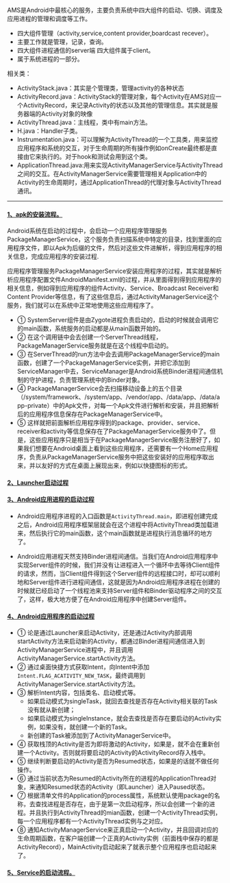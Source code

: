 AMS是Android中最核心的服务，主要负责系统中四大组件的启动、切换、调度及应用进程的管理和调度等工作。

  - 四大组件管理（activity,service,content provider,boardcast recever）。
  - 主要工作就是管理，记录，查询。
  - 四大组件进程通信的server端 四大组件属于client。
  - 属于系统进程的一部分。

相关类：
  - ActivityStack.java：其实是个管理类，管理activity的各种状态
  - ActivityRecord.java：ActivityStack的管理对象，每个Activity在AMS对应一个ActivityRecord，来记录Activity的状态以及其他的管理信息。其实就是服务器端的Activity对象的映像
  - ActivityThread.java：主线程，类中有main方法。
  - H.java：Handler子类。
  - Instrumentation.java：可以理解为ActivityThread的一个工具类，用来监控应用程序和系统的交互，对于生命周期的所有操作例如onCreate最终都是直接由它来执行的。对于hook和测试会用到这个类。
  - ApplicationThread.java:用来实现ActivityManagerService与ActivityThread之间的交互。在ActivityManagerService需要管理相关Application中的Activity的生命周期时，通过ApplicationThread的代理对象与ActivityThread通讯。
  
***************************************

#### [1、apk的安装流程。](https://blog.csdn.net/luoshengyang/article/details/6766010)
 
 Android系统在启动的过程中，会启动一个应用程序管理服务PackageManagerService，这个服务负责扫描系统中特定的目录，找到里面的应用程序文件，即以Apk为后缀的文件，然后对这些文件进解析，得到应用程序的相关信息，完成应用程序的安装过程.
 
 应用程序管理服务PackageManagerService安装应用程序的过程，其实就是解析析应用程序配置文件AndroidManifest.xml的过程，并从里面得到得到应用程序的相关信息，例如得到应用程序的组件Activity、Service、Broadcast Receiver和Content Provider等信息，有了这些信息后，通过ActivityManagerService这个服务，我们就可以在系统中正常地使用这些应用程序了。

 - ① SystemServer组件是由Zygote进程负责启动的，启动的时候就会调用它的main函数，系统服务的启动都是从main函数开始的。
 - ② 在这个调用链中会去创建一个ServerThread线程，PackageManagerService服务就是在这个线程中启动的。
 - ③ 在ServerThread的run方法中会去调用PackageManagerService的main函数，创建了一个PackageManagerService实例，并把它添加到ServiceManager中去，ServiceManager是Android系统Binder进程间通信机制的守护进程，负责管理系统中的Binder对象。
 - ④ PackageManagerService会去扫描移动设备上的五个目录（/system/framework、/system/app、/vendor/app、/data/app、/data/app-private）中的Apk文件，对每一个Apk文件进行解析和安装，并且把解析后的应用程序信息保存在PackageManagerService中。
 - ⑤ 这样就把前面解析应用程序得到的package、provider、service、receiver和activity等信息保存在了PackageManagerService服务中了。但是，这些应用程序只是相当于在PackageManagerService服务注册好了，如果我们想要在Android桌面上看到这些应用程序，还需要有一个Home应用程序，负责从PackageManagerService服务中把这些安装好的应用程序取出来，并以友好的方式在桌面上展现出来，例如以快捷图标的形式。
 
 
#### [2、Launcher启动过程](https://blog.csdn.net/luoshengyang/article/details/6767736)


#### [3、Android应用进程的启动过程](https://blog.csdn.net/luoshengyang/article/details/6747696)
  
  - Android应用程序进程的入口函数是`ActivityThread.main`，即进程创建完成之后，Android应用程序框架层就会在这个进程中将ActivityThread类加载进来，然后执行它的main函数，这个main函数就是进程执行消息循环的地方了。
  
  - Android应用进程天然支持Binder进程间通信。当我们在Android应用程序中实现Server组件的时候，我们并没有让进程进入一个循环中去等待Client组件的请求，然而，当Client组件得到这个Server组件的远程接口时，却可以顺利地和Server组件进行进程间通信，这就是因为Android应用程序进程在创建的时候就已经启动了一个线程池来支持Server组件和Binder驱动程序之间的交互了，这样，极大地方便了在Android应用程序中创建Server组件。


#### [4、Android应用程序的启动过程](https://blog.csdn.net/luoshengyang/article/details/6689748)

  - ① 论是通过Launcher来启动Activity，还是通过Activity内部调用startActivity方法来启动新的Activity，都通过Binder进程间通信进入到ActivityManagerService进程中，并且调用ActivityManagerService.startActivity方法。
  - ② 通过桌面快捷方式获取Intent，向Intent中添加`Intent.FLAG_ACATIVITY_NEW_TASK`，最终调用到ActivityManagerService.startActivity方法。
  - ③ 解析Intent内容，包括类名、启动模式等。
    - 如果启动模式为singleTask，就回去查找是否存在Activity相关联的Task没有就从新创建；
    - 如果启动模式为singleInstance，就会去查找是否存在要启动的Activity实例，如果没有，就创建一个新的Task。
    - 新创建的Task被添加到了ActivityManagerService中。
  - ④ 获取栈顶的Activity是否为即将激动的Activity，如果是，就不会在重新创建一个Activity。否则就将要启动的Activity的ActivityRecord存入栈中。
  - ⑤ 继续判断要启动的Activity是否为Resumed状态，如果是的话就不做任何操作。
  - ⑥ 通过当前状态为Resumed的Activity所在的进程的ApplicationThread对象，来通知Resumed状态的Activity（即Launcher）进入Paused状态。
  - ⑦ 根据清单文件的Application的process属性，系统默认使用package的名称，去查找进程是否存在，由于是第一次启动程序，所以会创建一个新的进程。并且执行到ActivityThread的mian函数，创建一个ActivityThread实例，每一个应用程序都有一个ActivityThread实例与之对应。
  - ⑧ 通知ActivityManagerService来正真启动一个Activity，并且回调对应的生命周期函数，在客户端创建一个正真的Activity实例（前面栈中保存的都是ActivityRecord），MainActivity启动起来了就表示整个应用程序也启动起来了。
  
  
#### [5、Service的启动流程。](https://blog.csdn.net/luoshengyang/article/details/6677029)
   









  
